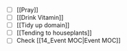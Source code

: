 - [ ] [[Pray]]
- [ ] [[Drink Vitamin]]
- [ ] [[Tidy up domain]]
- [ ] [[Tending to houseplants]]
- [ ] Check [[14_Event MOC|Event MOC]]